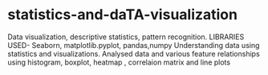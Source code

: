 # statistics-and-daTA-visualization
Data visualization, descriptive statistics, pattern recognition.
LIBRARIES USED-  Seaborn, matplotlib.pyplot, pandas,numpy
Understanding data using statistics and visualizations.
Analysed data and various feature relationships using histogram, boxplot, heatmap , correlaion matrix and line plots
